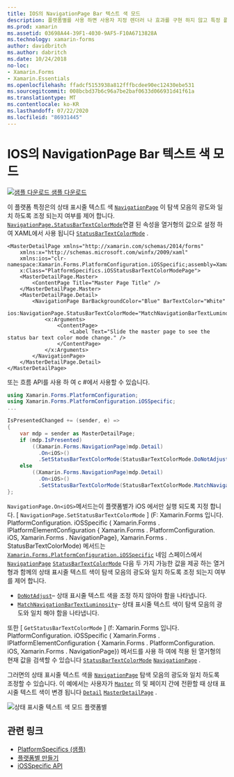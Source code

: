 ```yaml
---
title: IOS의 NavigationPage Bar 텍스트 색 모드
description: 플랫폼별를 사용 하면 사용자 지정 렌더러 나 효과를 구현 하지 않고 특정 플랫폼 에서만 사용할 수 있는 기능을 사용할 수 있습니다. 이 문서에서는 NavigationPage의 상태 표시줄 텍스트 색이 탐색 모음의 광도와 일치 하는지 여부를 제어 하는 iOS 플랫폼 관련 기능을 사용 하는 방법을 설명 합니다.
ms.prod: xamarin
ms.assetid: 03698A44-39F1-4030-9AF5-F10A6713828A
ms.technology: xamarin-forms
author: davidbritch
ms.author: dabritch
ms.date: 10/24/2018
no-loc:
- Xamarin.Forms
- Xamarin.Essentials
ms.openlocfilehash: ffadcf5153938a812fffbcdee90ec12430ebe531
ms.sourcegitcommit: 008bcbd37b6c96a7be2baf0633d066931d41f61a
ms.translationtype: MT
ms.contentlocale: ko-KR
ms.lasthandoff: 07/22/2020
ms.locfileid: "86931445"
---
```

# <a name="navigationpage-bar-text-color-mode-on-ios"></a>IOS의 NavigationPage Bar 텍스트 색 모드

[![샘플 다운로드](~/media/shared/download.png) 샘플 다운로드](https://docs.microsoft.com/samples/xamarin/xamarin-forms-samples/userinterface-platformspecifics)

이 플랫폼 특정은의 상태 표시줄 텍스트 색 [`NavigationPage`](xref:Xamarin.Forms.NavigationPage) 이 탐색 모음의 광도와 일치 하도록 조정 되는지 여부를 제어 합니다. [`NavigationPage.StatusBarTextColorMode`](xref:Xamarin.Forms.PlatformConfiguration.iOSSpecific.NavigationPage.StatusBarTextColorModeProperty)연결 된 속성을 열거형의 값으로 설정 하 여 XAML에서 사용 됩니다 [`StatusBarTextColorMode`](xref:Xamarin.Forms.PlatformConfiguration.iOSSpecific.StatusBarTextColorMode) .

```xaml
<MasterDetailPage xmlns="http://xamarin.com/schemas/2014/forms"
    xmlns:x="http://schemas.microsoft.com/winfx/2009/xaml"
    xmlns:ios="clr-namespace:Xamarin.Forms.PlatformConfiguration.iOSSpecific;assembly=Xamarin.Forms.Core"
    x:Class="PlatformSpecifics.iOSStatusBarTextColorModePage">
    <MasterDetailPage.Master>
        <ContentPage Title="Master Page Title" />
    </MasterDetailPage.Master>
    <MasterDetailPage.Detail>
        <NavigationPage BarBackgroundColor="Blue" BarTextColor="White"
                        ios:NavigationPage.StatusBarTextColorMode="MatchNavigationBarTextLuminosity">
            <x:Arguments>
                <ContentPage>
                    <Label Text="Slide the master page to see the status bar text color mode change." />
                </ContentPage>
            </x:Arguments>
        </NavigationPage>
    </MasterDetailPage.Detail>
</MasterDetailPage>

```

또는 흐름 API를 사용 하 여 c #에서 사용할 수 있습니다.

```csharp
using Xamarin.Forms.PlatformConfiguration;
using Xamarin.Forms.PlatformConfiguration.iOSSpecific;
...

IsPresentedChanged += (sender, e) =>
{
    var mdp = sender as MasterDetailPage;
    if (mdp.IsPresented)
        ((Xamarin.Forms.NavigationPage)mdp.Detail)
          .On<iOS>()
          .SetStatusBarTextColorMode(StatusBarTextColorMode.DoNotAdjust);
    else
        ((Xamarin.Forms.NavigationPage)mdp.Detail)
          .On<iOS>()
          .SetStatusBarTextColorMode(StatusBarTextColorMode.MatchNavigationBarTextLuminosity);
};
```

`NavigationPage.On<iOS>`메서드는이 플랫폼별가 iOS 에서만 실행 되도록 지정 합니다. [ `NavigationPage.SetStatusBarTextColorMode` ] (F: Xamarin.Forms 입니다. PlatformConfiguration. iOSSpecific ( Xamarin.Forms . IPlatformElementConfiguration { Xamarin.Forms . PlatformConfiguration. iOS, Xamarin.Forms . NavigationPage}, Xamarin.Forms . StatusBarTextColorMode) 메서드는 [`Xamarin.Forms.PlatformConfiguration.iOSSpecific`](xref:Xamarin.Forms.PlatformConfiguration.iOSSpecific) 네임 스페이스에서 [`NavigationPage`](xref:Xamarin.Forms.NavigationPage) [`StatusBarTextColorMode`](xref:Xamarin.Forms.PlatformConfiguration.iOSSpecific.StatusBarTextColorMode) 다음 두 가지 가능한 값을 제공 하는 열거형과 함께의 상태 표시줄 텍스트 색이 탐색 모음의 광도와 일치 하도록 조정 되는지 여부를 제어 합니다.

- [`DoNotAdjust`](xref:Xamarin.Forms.PlatformConfiguration.iOSSpecific.StatusBarTextColorMode.DoNotAdjust)– 상태 표시줄 텍스트 색을 조정 하지 않아야 함을 나타냅니다.
- [`MatchNavigationBarTextLuminosity`](xref:Xamarin.Forms.PlatformConfiguration.iOSSpecific.StatusBarTextColorMode.MatchNavigationBarTextLuminosity)– 상태 표시줄 텍스트 색이 탐색 모음의 광도와 일치 해야 함을 나타냅니다.

또한 [ `GetStatusBarTextColorMode` ] (f: Xamarin.Forms 입니다. PlatformConfiguration. iOSSpecific ( Xamarin.Forms . IPlatformElementConfiguration { Xamarin.Forms . PlatformConfiguration. iOS, Xamarin.Forms . NavigationPage}) 메서드를 사용 하 여에 적용 된 열거형의 현재 값을 검색할 수 있습니다 [`StatusBarTextColorMode`](xref:Xamarin.Forms.PlatformConfiguration.iOSSpecific.StatusBarTextColorMode) [`NavigationPage`](xref:Xamarin.Forms.NavigationPage) .

그러면의 상태 표시줄 텍스트 색을 [`NavigationPage`](xref:Xamarin.Forms.NavigationPage) 탐색 모음의 광도와 일치 하도록 조정할 수 있습니다. 이 예에서는 사용자가 [`Master`](xref:Xamarin.Forms.MasterDetailPage.Master) 의 및 페이지 간에 전환할 때 상태 표시줄 텍스트 색이 변경 됩니다 [`Detail`](xref:Xamarin.Forms.MasterDetailPage.Detail) [`MasterDetailPage`](xref:Xamarin.Forms.MasterDetailPage) .

![상태 표시줄 텍스트 색 모드 플랫폼별](status-bar-text-color-images/status-bar-text-color-mode.png)

## <a name="related-links"></a>관련 링크

- [PlatformSpecifics (샘플)](https://docs.microsoft.com/samples/xamarin/xamarin-forms-samples/userinterface-platformspecifics)
- [플랫폼별 만들기](~/xamarin-forms/platform/platform-specifics/index.md#creating-platform-specifics)
- [iOSSpecific API](xref:Xamarin.Forms.PlatformConfiguration.iOSSpecific)
